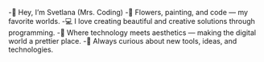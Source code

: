 -👋 Hey, I’m Svetlana (Mrs. Coding)
-🌸 Flowers, painting, and code — my favorite worlds.
-💻 I love creating beautiful and creative solutions through programming.
-🎨 Where technology meets aesthetics — making the digital world a prettier place.
-🚀 Always curious about new tools, ideas, and technologies.

<!---
MsCodingLabs/MsCodingLabs is a ✨ special ✨ repository because its `README.md` (this file) appears on your GitHub profile.
You can click the Preview link to take a look at your changes.
--->
